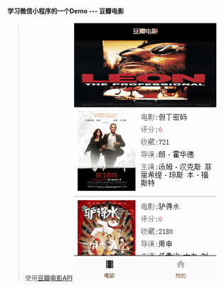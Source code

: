#### 学习微信小程序的一个Demo --- 豆瓣电影
> 使用[豆瓣电影API](https://developers.douban.com/wiki/?title=api_v2)
![pages/res/images/preview.gif](pages/res/images/preview.gif)